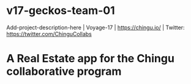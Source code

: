 # v17-geckos-team-01
Add-project-description-here | Voyage-17 | https://chingu.io/ | Twitter: https://twitter.com/ChinguCollabs

# A Real Estate app for the Chingu collaborative program
